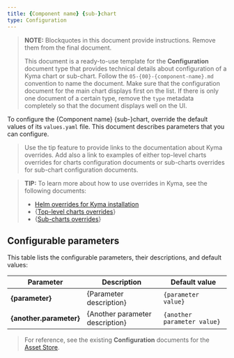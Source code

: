 ```yaml
---
title: {Component name} {sub-}chart
type: Configuration
---
```


>**NOTE:** Blockquotes in this document provide instructions. Remove them from the final document.
>
>This document is a ready-to-use template for the **Configuration** document type that provides technical details about configuration of a Kyma chart or sub-chart. Follow the `05-{00}-{component-name}.md` convention to name the document. Make sure that the configuration document for the main chart displays first on the list. If there is only one document of a certain type, remove the `type` metadata completely so that the document displays well on the UI. 

To configure the {Component name} {sub-}chart, override the default values of its `values.yaml` file. This document describes parameters that you can configure.

>Use the tip feature to provide links to the documentation about Kyma overrides. Add also a link to examples of either top-level charts overrides for charts configuration documents or sub-charts overrides for sub-chart configuration documents.

>**TIP:** To learn more about how to use overrides in Kyma, see the following documents: 
>* [Helm overrides for Kyma installation](/root/kyma/#configuration-helm-overrides-for-kyma-installation)
>* {[Top-level charts overrides](/root/kyma/#configuration-helm-overrides-for-kyma-installation-top-level-charts-overrides)}
>* {[Sub-charts overrides](/root/kyma/#configuration-helm-overrides-for-kyma-installation-sub-chart-overrides)}

## Configurable parameters

This table lists the configurable parameters, their descriptions, and default values:

| Parameter | Description | Default value |
|-----------|-------------|---------------|
| **{parameter}** | {Parameter description} | `{parameter value}` |
| **{another.parameter}** | {Another parameter description} | `{another parameter value}` |

> For reference, see the existing **Configuration** documents for the [Asset Store](https://kyma-project.io/docs/master/components/asset-store/#configuration-configuration).
